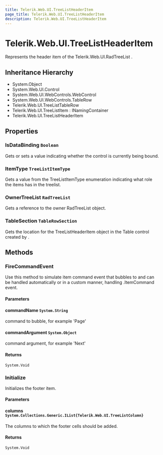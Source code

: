 ```yaml
---
title: Telerik.Web.UI.TreeListHeaderItem
page_title: Telerik.Web.UI.TreeListHeaderItem
description: Telerik.Web.UI.TreeListHeaderItem
---
```


# Telerik.Web.UI.TreeListHeaderItem

Represents the header item of the Telerik.Web.UI.RadTreeList .

## Inheritance Hierarchy

* System.Object
* System.Web.UI.Control
* System.Web.UI.WebControls.WebControl
* System.Web.UI.WebControls.TableRow
* Telerik.Web.UI.TreeListTableRow
* Telerik.Web.UI.TreeListItem : INamingContainer
* Telerik.Web.UI.TreeListHeaderItem

## Properties

###  IsDataBinding `Boolean`

Gets or sets a value indicating whether the control is currently being bound.

###  ItemType `TreeListItemType`

Gets a value from the TreeListItemType enumeration indicating what role the items has in the treelist.

###  OwnerTreeList `RadTreeList`

Gets a reference to the owner RadTreeList object.

###  TableSection `TableRowSection`

Gets the location for the TreeListHeaderItem object in the Table control
            created by .

## Methods

###  FireCommandEvent

Use this method to simulate item command event that bubbles to 
             and can be handled automatically or in a
            custom manner, handling .ItemCommand event.

#### Parameters

#### commandName `System.String`

command to bubble, for example 'Page'

#### commandArgument `System.Object`

command argument, for example 'Next'

#### Returns

`System.Void` 

###  Initialize

Initializes the footer item.

#### Parameters

#### columns `System.Collections.Generic.IList{Telerik.Web.UI.TreeListColumn}`

The columns to which the footer cells should be added.

#### Returns

`System.Void` 

